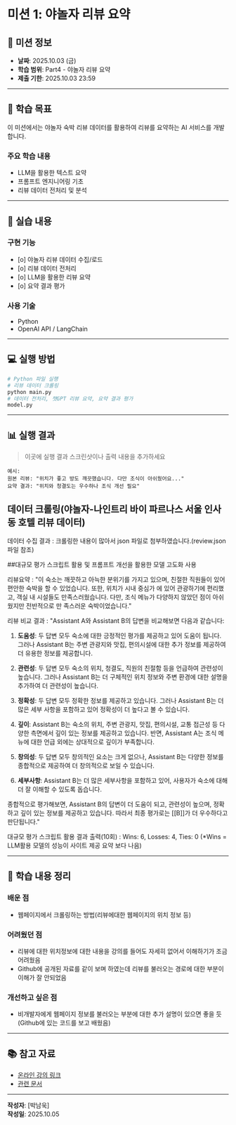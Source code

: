 # 미션 1: 야놀자 리뷰 요약

## 📌 미션 정보

- **날짜**: 2025.10.03 (금)
- **학습 범위**: Part4 - 야놀자 리뷰 요약
- **제출 기한**: 2025.10.03 23:59

---

## 🎯 학습 목표

이 미션에서는 야놀자 숙박 리뷰 데이터를 활용하여 리뷰를 요약하는 AI 서비스를 개발합니다.

### 주요 학습 내용
- LLM을 활용한 텍스트 요약
- 프롬프트 엔지니어링 기초
- 리뷰 데이터 전처리 및 분석

---

## 📝 실습 내용

### 구현 기능
- [o] 야놀자 리뷰 데이터 수집/로드
- [o] 리뷰 데이터 전처리
- [o] LLM을 활용한 리뷰 요약
- [o] 요약 결과 평가

### 사용 기술
- Python
- OpenAI API / LangChain

---

## 💻 실행 방법

```bash
# Python 파일 실행
# 리뷰 데이터 크롤링
python main.py
# 데이터 전처리, 챗GPT 리뷰 요약, 요약 결과 평가
model.py
```

---

## 📊 실행 결과

> 이곳에 실행 결과 스크린샷이나 출력 내용을 추가하세요

```
예시:
원본 리뷰: "위치가 좋고 방도 깨끗했습니다. 다만 조식이 아쉬웠어요..."
요약 결과: "위치와 청결도는 우수하나 조식 개선 필요"
```
## 데이터 크롤링(야놀자-나인트리 바이 파르나스 서울 인사동 호텔 리뷰 데이터)
데이터 수집 결과 : 크롤링한 내용이 많아서 json 파일로 첨부하였습니다.(review.json 파일 참조)

##대규모 평가 스크립트 활용 및 프롬프트 개선을 활용한 모델 고도화 사용

리뷰요약 : "이 숙소는 깨끗하고 아늑한 분위기를 가지고 있으며, 친절한 직원들이 있어 편안한 숙박을 할 수 있었습니다. 또한, 위치가 시내 중심가 에 있어 관광하기에 편리했고, 객실 내 시설들도 만족스러웠습니다. 다만, 조식 메뉴가 다양하지 않았던 점이 아쉬웠지만 전반적으로 만 족스러운 숙박이었습니다."

리뷰 비교 결과 : "Assistant A와 Assistant B의 답변을 비교해보면 다음과 같습니다:

1. **도움성**: 두 답변 모두 숙소에 대한 긍정적인 평가를 제공하고 있어 도움이 됩니다. 그러나 Assistant B는 주변 관광지와 맛집, 편의시설에 대한 추가 정보를 제공하여 더 유용한 정보를 제공합니다.

2. **관련성**: 두 답변 모두 숙소의 위치, 청결도, 직원의 친절함 등을 언급하여 관련성이 높습니다. 그러나 Assistant B는 더 구체적인 위치 정보와 주변 환경에 대한 설명을 추가하여 더 관련성이 높습니다.

3. **정확성**: 두 답변 모두 정확한 정보를 제공하고 있습니다. 그러나 Assistant B는 더 많은 세부 사항을 포함하고 있어 정확성이 더 높다고 볼 수 있습니다.

4. **깊이**: Assistant B는 숙소의 위치, 주변 관광지, 맛집, 편의시설, 교통 접근성 등 다양한 측면에서 깊이 있는 정보를 제공하고 있습니다. 반면, Assistant A는 조식 메뉴에 대한 언급 외에는 상대적으로 깊이가 부족합니다.

5. **창의성**: 두 답변 모두 창의적인 요소는 크게 없으나, Assistant B는 다양한 정보를 종합적으로 제공하여 더 창의적으로 보일 수  있습니다.

6. **세부사항**: Assistant B는 더 많은 세부사항을 포함하고 있어, 사용자가 숙소에 대해 더 잘 이해할 수 있도록 돕습니다.

종합적으로 평가해보면, Assistant B의 답변이 더 도움이 되고, 관련성이 높으며, 정확하고 깊이 있는 정보를 제공하고 있습니다. 따라서 최종 평가로는 [[B]]가 더 우수하다고 판단됩니다."

대규모 평가 스크립트 활용 결과 출력(10회) : Wins: 6, Losses: 4, Ties: 0 (*Wins = LLM활용 모델의 성능이 사이트 제공 요약 보다 나음)


---

## 🤔 학습 내용 정리

### 배운 점
- 웹페이지에서 크롤링하는 방법(리뷰에대한 웹페이지의 위치 정보 등)

### 어려웠던 점
- 리뷰에 대한 위치정보에 대한 내용을 강의를 들어도 자세히 없어서 이해하기가 조금 어려웠음
- Github에 공개된 자료를 같이 보며 하였는데 리뷰를 불러오는 경로에 대한 부분이 이해가 잘 안되었음

### 개선하고 싶은 점
- 비개발자에게 웹페이지 정보를 불러오는 부분에 대한 추가 설명이 있으면 좋을 듯(Github에 있는 코드를 보고 배웠음)

---

## 📚 참고 자료

- [온라인 강의 링크]()
- [관련 문서]()

---

**작성자**: [박남욱]  
**작성일**: 2025.10.05

